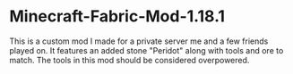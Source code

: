 ﻿# Minecraft-Fabric-Mod-1.18.1

This is a custom mod I made for a private server me and a few friends played on. It features an added stone "Peridot" along with tools and ore to match. The tools in this mod should be considered overpowered.
